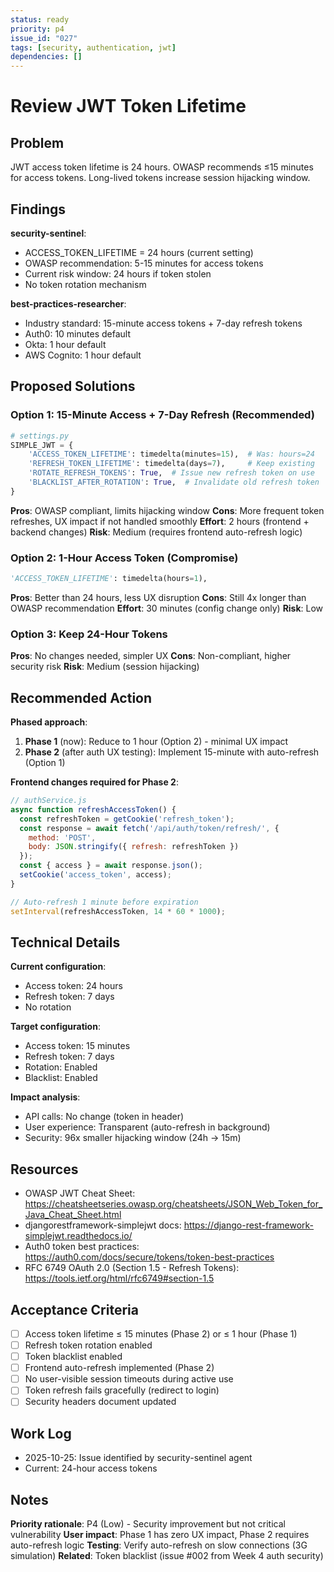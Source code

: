 ```yaml
---
status: ready
priority: p4
issue_id: "027"
tags: [security, authentication, jwt]
dependencies: []
---
```


# Review JWT Token Lifetime

## Problem

JWT access token lifetime is 24 hours. OWASP recommends ≤15 minutes for access tokens. Long-lived tokens increase session hijacking window.

## Findings

**security-sentinel**:
- ACCESS_TOKEN_LIFETIME = 24 hours (current setting)
- OWASP recommendation: 5-15 minutes for access tokens
- Current risk window: 24 hours if token stolen
- No token rotation mechanism

**best-practices-researcher**:
- Industry standard: 15-minute access tokens + 7-day refresh tokens
- Auth0: 10 minutes default
- Okta: 1 hour default
- AWS Cognito: 1 hour default

## Proposed Solutions

### Option 1: 15-Minute Access + 7-Day Refresh (Recommended)
```python
# settings.py
SIMPLE_JWT = {
    'ACCESS_TOKEN_LIFETIME': timedelta(minutes=15),  # Was: hours=24
    'REFRESH_TOKEN_LIFETIME': timedelta(days=7),     # Keep existing
    'ROTATE_REFRESH_TOKENS': True,  # Issue new refresh token on use
    'BLACKLIST_AFTER_ROTATION': True,  # Invalidate old refresh token
}
```

**Pros**: OWASP compliant, limits hijacking window
**Cons**: More frequent token refreshes, UX impact if not handled smoothly
**Effort**: 2 hours (frontend + backend changes)
**Risk**: Medium (requires frontend auto-refresh logic)

### Option 2: 1-Hour Access Token (Compromise)
```python
'ACCESS_TOKEN_LIFETIME': timedelta(hours=1),
```

**Pros**: Better than 24 hours, less UX disruption
**Cons**: Still 4x longer than OWASP recommendation
**Effort**: 30 minutes (config change only)
**Risk**: Low

### Option 3: Keep 24-Hour Tokens
**Pros**: No changes needed, simpler UX
**Cons**: Non-compliant, higher security risk
**Risk**: Medium (session hijacking)

## Recommended Action

**Phased approach**:
1. **Phase 1** (now): Reduce to 1 hour (Option 2) - minimal UX impact
2. **Phase 2** (after auth UX testing): Implement 15-minute with auto-refresh (Option 1)

**Frontend changes required for Phase 2**:
```javascript
// authService.js
async function refreshAccessToken() {
  const refreshToken = getCookie('refresh_token');
  const response = await fetch('/api/auth/token/refresh/', {
    method: 'POST',
    body: JSON.stringify({ refresh: refreshToken })
  });
  const { access } = await response.json();
  setCookie('access_token', access);
}

// Auto-refresh 1 minute before expiration
setInterval(refreshAccessToken, 14 * 60 * 1000);
```

## Technical Details

**Current configuration**:
- Access token: 24 hours
- Refresh token: 7 days
- No rotation

**Target configuration**:
- Access token: 15 minutes
- Refresh token: 7 days
- Rotation: Enabled
- Blacklist: Enabled

**Impact analysis**:
- API calls: No change (token in header)
- User experience: Transparent (auto-refresh in background)
- Security: 96x smaller hijacking window (24h → 15m)

## Resources

- OWASP JWT Cheat Sheet: https://cheatsheetseries.owasp.org/cheatsheets/JSON_Web_Token_for_Java_Cheat_Sheet.html
- djangorestframework-simplejwt docs: https://django-rest-framework-simplejwt.readthedocs.io/
- Auth0 token best practices: https://auth0.com/docs/secure/tokens/token-best-practices
- RFC 6749 OAuth 2.0 (Section 1.5 - Refresh Tokens): https://tools.ietf.org/html/rfc6749#section-1.5

## Acceptance Criteria

- [ ] Access token lifetime ≤ 15 minutes (Phase 2) or ≤ 1 hour (Phase 1)
- [ ] Refresh token rotation enabled
- [ ] Token blacklist enabled
- [ ] Frontend auto-refresh implemented (Phase 2)
- [ ] No user-visible session timeouts during active use
- [ ] Token refresh fails gracefully (redirect to login)
- [ ] Security headers document updated

## Work Log

- 2025-10-25: Issue identified by security-sentinel agent
- Current: 24-hour access tokens

## Notes

**Priority rationale**: P4 (Low) - Security improvement but not critical vulnerability
**User impact**: Phase 1 has zero UX impact, Phase 2 requires auto-refresh logic
**Testing**: Verify auto-refresh on slow connections (3G simulation)
**Related**: Token blacklist (issue #002 from Week 4 auth security)
